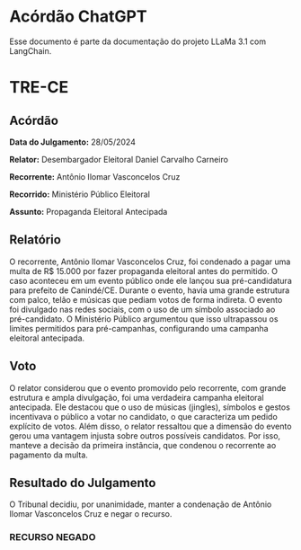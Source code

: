 # Acórdão ChatGPT

Esse documento é parte da documentação do projeto LLaMa 3.1 com LangChain.

# TRE-CE

## Acórdão

**Data do Julgamento:** 28/05/2024

**Relator:** Desembargador Eleitoral Daniel Carvalho Carneiro

**Recorrente:** Antônio Ilomar Vasconcelos Cruz

**Recorrido:** Ministério Público Eleitoral

**Assunto:** Propaganda Eleitoral Antecipada

## Relatório

O recorrente, Antônio Ilomar Vasconcelos Cruz, foi condenado a pagar uma multa de R$ 15.000 por fazer propaganda eleitoral antes do permitido. O caso aconteceu em um evento público onde ele lançou sua pré-candidatura para prefeito de Canindé/CE. Durante o evento, havia uma grande estrutura com palco, telão e músicas que pediam votos de forma indireta. O evento foi divulgado nas redes sociais, com o uso de um símbolo associado ao pré-candidato. O Ministério Público argumentou que isso ultrapassou os limites permitidos para pré-campanhas, configurando uma campanha eleitoral antecipada.

## Voto

O relator considerou que o evento promovido pelo recorrente, com grande estrutura e ampla divulgação, foi uma verdadeira campanha eleitoral antecipada. Ele destacou que o uso de músicas (jingles), símbolos e gestos incentivava o público a votar no candidato, o que caracteriza um pedido explícito de votos. Além disso, o relator ressaltou que a dimensão do evento gerou uma vantagem injusta sobre outros possíveis candidatos. Por isso, manteve a decisão da primeira instância, que condenou o recorrente ao pagamento da multa.

## Resultado do Julgamento

O Tribunal decidiu, por unanimidade, manter a condenação de Antônio Ilomar Vasconcelos Cruz e negar o recurso.

### RECURSO NEGADO
